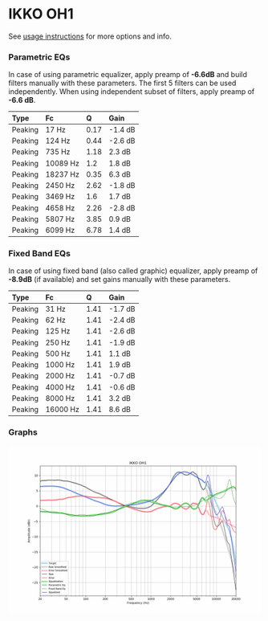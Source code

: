 # IKKO OH1
See [usage instructions](https://github.com/jaakkopasanen/AutoEq#usage) for more options and info.

### Parametric EQs
In case of using parametric equalizer, apply preamp of **-6.6dB** and build filters manually
with these parameters. The first 5 filters can be used independently.
When using independent subset of filters, apply preamp of **-6.6 dB**.

| Type    | Fc       |    Q | Gain    |
|:--------|:---------|:-----|:--------|
| Peaking | 17 Hz    | 0.17 | -1.4 dB |
| Peaking | 124 Hz   | 0.44 | -2.6 dB |
| Peaking | 735 Hz   | 1.18 | 2.3 dB  |
| Peaking | 10089 Hz | 1.2  | 1.8 dB  |
| Peaking | 18237 Hz | 0.35 | 6.3 dB  |
| Peaking | 2450 Hz  | 2.62 | -1.8 dB |
| Peaking | 3469 Hz  | 1.6  | 1.7 dB  |
| Peaking | 4658 Hz  | 2.26 | -2.8 dB |
| Peaking | 5807 Hz  | 3.85 | 0.9 dB  |
| Peaking | 6099 Hz  | 6.78 | 1.4 dB  |

### Fixed Band EQs
In case of using fixed band (also called graphic) equalizer, apply preamp of **-8.9dB**
(if available) and set gains manually with these parameters.

| Type    | Fc       |    Q | Gain    |
|:--------|:---------|:-----|:--------|
| Peaking | 31 Hz    | 1.41 | -1.7 dB |
| Peaking | 62 Hz    | 1.41 | -2.4 dB |
| Peaking | 125 Hz   | 1.41 | -2.6 dB |
| Peaking | 250 Hz   | 1.41 | -1.9 dB |
| Peaking | 500 Hz   | 1.41 | 1.1 dB  |
| Peaking | 1000 Hz  | 1.41 | 1.9 dB  |
| Peaking | 2000 Hz  | 1.41 | -0.7 dB |
| Peaking | 4000 Hz  | 1.41 | -0.6 dB |
| Peaking | 8000 Hz  | 1.41 | 3.2 dB  |
| Peaking | 16000 Hz | 1.41 | 8.6 dB  |

### Graphs
![](./IKKO%20OH1.png)